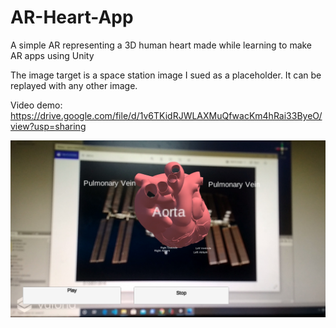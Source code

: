 # AR-Heart-App
A simple AR representing a 3D human heart made while learning to make AR apps using Unity

The image target is a space station image I sued as a placeholder. It can be replayed with any other image.

Video demo: https://drive.google.com/file/d/1v6TKidRJWLAXMuQfwacKm4hRai33ByeO/view?usp=sharing

![Image of Heart AR Model](https://github.com/Nahush22/AR-Heart-App/blob/master/HeartAr.jpg)
